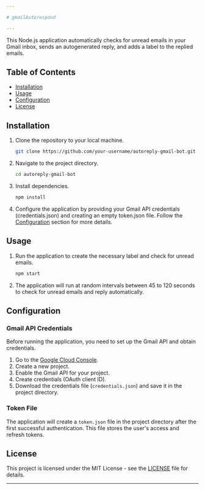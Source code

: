 ```yaml
---

# gmailAutorespond

---
```

This Node.js application automatically checks for unread emails in your Gmail inbox, sends an autogenerated reply, and adds a label to the replied emails.

## Table of Contents
- [Installation](#installation)
- [Usage](#usage)
- [Configuration](#configuration)
- [License](#license)

## Installation

1. Clone the repository to your local machine.

    ```bash
    git clone https://github.com/your-username/autoreply-gmail-bot.git
    ```

2. Navigate to the project directory.

    ```bash
    cd autoreply-gmail-bot
    ```

3. Install dependencies.

    ```bash
    npm install
    ```

4. Configure the application by providing your Gmail API credentials (credentials.json) and creating an empty token.json file. Follow the [Configuration](#configuration) section for more details.

## Usage

1. Run the application to create the necessary label and check for unread emails.

    ```bash
    npm start
    ```

2. The application will run at random intervals between 45 to 120 seconds to check for unread emails and reply automatically.

## Configuration

### Gmail API Credentials

Before running the application, you need to set up the Gmail API and obtain credentials.

1. Go to the [Google Cloud Console](https://console.cloud.google.com/).
2. Create a new project.
3. Enable the Gmail API for your project.
4. Create credentials (OAuth client ID).
5. Download the credentials file (`credentials.json`) and save it in the project directory.

### Token File

The application will create a `token.json` file in the project directory after the first successful authentication. This file stores the user's access and refresh tokens.

## License

This project is licensed under the MIT License - see the [LICENSE](LICENSE) file for details.

---
